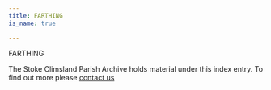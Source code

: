 ```yaml
---
title: FARTHING
is_name: true

---
```


FARTHING


The Stoke Climsland Parish Archive holds material under this index entry. To find out more please [contact us](/contact/)
